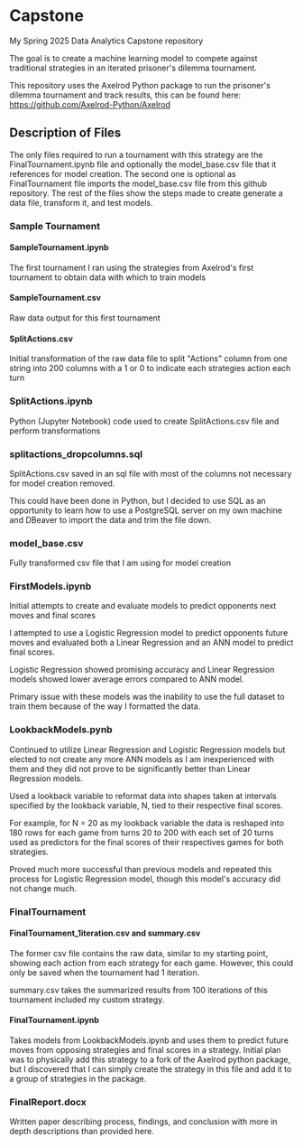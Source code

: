 # Capstone
My Spring 2025 Data Analytics Capstone repository

The goal is to create a machine learning model to compete against traditional strategies in an iterated prisoner's dilemma tournament.

This repository uses the Axelrod Python package to run the prisoner's dilemma tournament and track results, this can be found here:
https://github.com/Axelrod-Python/Axelrod

## Description of Files

The only files required to run a tournament with this strategy are the FinalTournament.ipynb file and optionally the model_base.csv file that it references for model creation. The second one is optional as FinalTournament file imports the model_base.csv file from this github repository. The rest of the files show the steps made to create generate a data file, transform it, and test models. 

### Sample Tournament

#### SampleTournament.ipynb
The first tournament I ran using the strategies from Axelrod's first tournament to obtain data with which to train models

#### SampleTournament.csv
Raw data output for this first tournament

#### SplitActions.csv
Initial transformation of the raw data file to split "Actions" column from one string into 200 columns with a 1 or 0 to indicate each strategies action each turn

### SplitActions.ipynb
Python (Jupyter Notebook) code used to create SplitActions.csv file and perform transformations

### splitactions_dropcolumns.sql
SplitActions.csv saved in an sql file with most of the columns not necessary for model creation removed.

This could have been done in Python, but I decided to use SQL as an opportunity to learn how to use a PostgreSQL server on my own machine and DBeaver to import the data and trim the file down.

### model_base.csv
Fully transformed csv file that I am using for model creation

### FirstModels.ipynb
Initial attempts to create and evaluate models to predict opponents next moves and final scores

I attempted to use a Logistic Regression model to predict opponents future moves and evaluated both a Linear Regression and an ANN model to predict final scores.

Logistic Regression showed promising accuracy and Linear Regression models showed lower average errors compared to ANN model.

Primary issue with these models was the inability to use the full dataset to train them because of the way I formatted the data. 

### LookbackModels.pynb

Continued to utilize Linear Regression and Logistic Regression models but elected to not create any more ANN models as I am inexperienced with them and they did not prove to be significantly better than Linear Regression models.

Used a lookback variable to reformat data into shapes taken at intervals specified by the lookback variable, N, tied to their respective final scores.

For example, for N = 20 as my lookback variable the data is reshaped into 180 rows for each game from turns 20 to 200 with each set of 20 turns used as predictors for the final scores of their respectives games for both strategies. 

Proved much more successful than previous models and repeated this process for Logistic Regression model, though this model's accuracy did not change much.

### FinalTournament

#### FinalTournament_1iteration.csv and summary.csv
The former csv file contains the raw data, similar to my starting point, showing each action from each strategy for each game. However, this could only be saved when the tournament had 1 iteration. 

summary.csv takes the summarized results from 100 iterations of this tournament included my custom strategy.

#### FinalTournament.ipynb

Takes models from LookbackModels.ipynb and uses them to predict future moves from opposing strategies and final scores in a strategy. Initial plan was to physically add this strategy to a fork of the Axelrod python package, but I discovered that I can simply create the strategy in this file and add it to a group of strategies in the package. 


### FinalReport.docx

Written paper describing process, findings, and conclusion with more in depth descriptions than provided here. 
